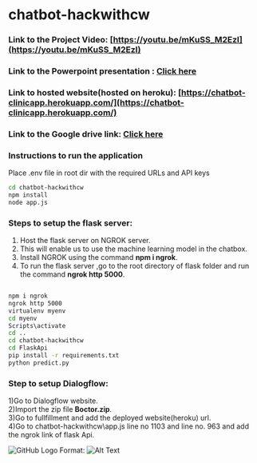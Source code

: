 # chatbot-hackwithcw

### Link to the Project Video:   [https://youtu.be/mKuSS_M2EzI](https://youtu.be/mKuSS_M2EzI)

### Link to the Powerpoint presentation :   [Click here](https://docs.google.com/presentation/d/1jYOAtZrql_PuGEm9hZTvksJGGKlZAHqZaPcWHtREK4g/edit#slide=id.g78c90a5a0c_0_82)

### Link to hosted website(hosted on heroku):  [https://chatbot-clinicapp.herokuapp.com/](https://chatbot-clinicapp.herokuapp.com/)

### Link to the Google drive link:  [Click here](https://drive.google.com/drive/folders/1kBUredfaoz3tD9NYG2zi38_Qv0nV-5PV?usp=sharing)

### Instructions to run the application

Place .env file in root dir with the required URLs and API keys

```bash
cd chatbot-hackwithcw
npm install
node app.js
```




### Steps to setup the flask server:
1) Host the flask server on NGROK server.
2) This will enable us to use the machine learning model in the chatbox.
3) Install NGROK using the command  **npm i ngrok**.
4) To run the flask server ,go to the root directory of flask folder and run the command **ngrok http 5000**.
 
```bash

npm i ngrok
ngrok http 5000
virtualenv myenv
cd myenv
Scripts\activate
cd ..
cd chatbot-hackwithcw
cd FlaskApi
pip install -r requirements.txt
python predict.py
```

###  Step to setup Dialogflow:
1)Go to Dialogflow website.<br>
2)Import the zip file **Boctor.zip**.<br>
3)Go to fullfillment and add the deployed website(heroku) url.<br>
4)Go to chatbot-hackwithcw\app.js line no 1103 and line no. 963 and add the ngrok link of flask Api.

![GitHub Logo](/images/logo.png)
Format: ![Alt Text](url)
